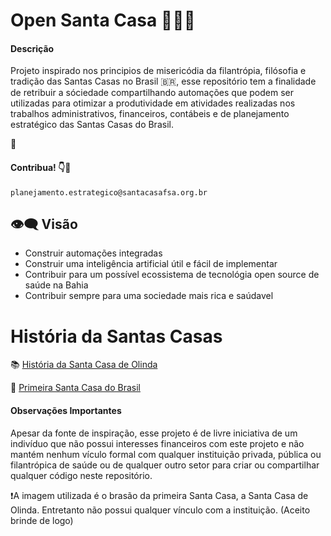# Open Santa Casa 🏨🏥⛪
#### Descrição
Projeto inspirado nos principios de misericódia da filantrópia, filósofia e tradição das Santas Casas no Brasil 🇧🇷, esse repositório tem a finalidade de retribuir a sóciedade compartilhando automações que podem ser utilizadas para otimizar a produtividade em atividades realizadas nos trabalhos administrativos, financeiros, contábeis e de planejamento estratégico das Santas Casas do Brasil. 

🤖

#### Contribua! 👇📩

``planejamento.estrategico@santacasafsa.org.br``

## 👁️‍🗨️ Visão

- Construir automações integradas
- Construir uma inteligência artificial útil e fácil de implementar
- Contribuir para um possível ecossistema de tecnológia open source de saúde na Bahia
- Contribuir sempre para uma sociedade mais rica e saúdavel

# História da Santas Casas
📚 [História da Santa Casa de Olinda](https://www.santacasarecife.org.br/institucional/nossa-historia/)

🥇 [Primeira Santa Casa do Brasil](http://www.arquidioceseolindarecife.org/santa-casa-promove-natal-luz/)

#### Observações Importantes
Apesar da fonte de inspiração, esse projeto é de livre iniciativa de um indivíduo que não possui interesses financeiros com este projeto e não mantém nenhum vículo formal com qualquer instituição privada, pública ou filantrópica de saúde ou de qualquer outro setor para criar ou compartilhar qualquer código neste repositório.

❗A imagem utilizada é o brasão da primeira Santa Casa, a Santa Casa de Olinda. Entretanto não possui qualquer vínculo com a instituição. (Aceito brinde de logo)
